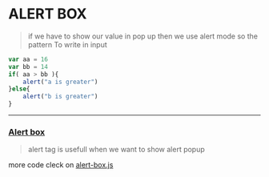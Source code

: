 # ALERT BOX 
> if we have to show our value in pop up then we use alert mode so the pattern To write in input

```javascript
var aa = 16
var bb = 14
if( aa > bb ){
    alert("a is greater")
}else{
    alert("b is greater")
}
```
---
### <u>Alert box</u>
> alert tag is usefull when we want to show alert popup

more code cleck on [alert-box.js](../js/alert-box.js)